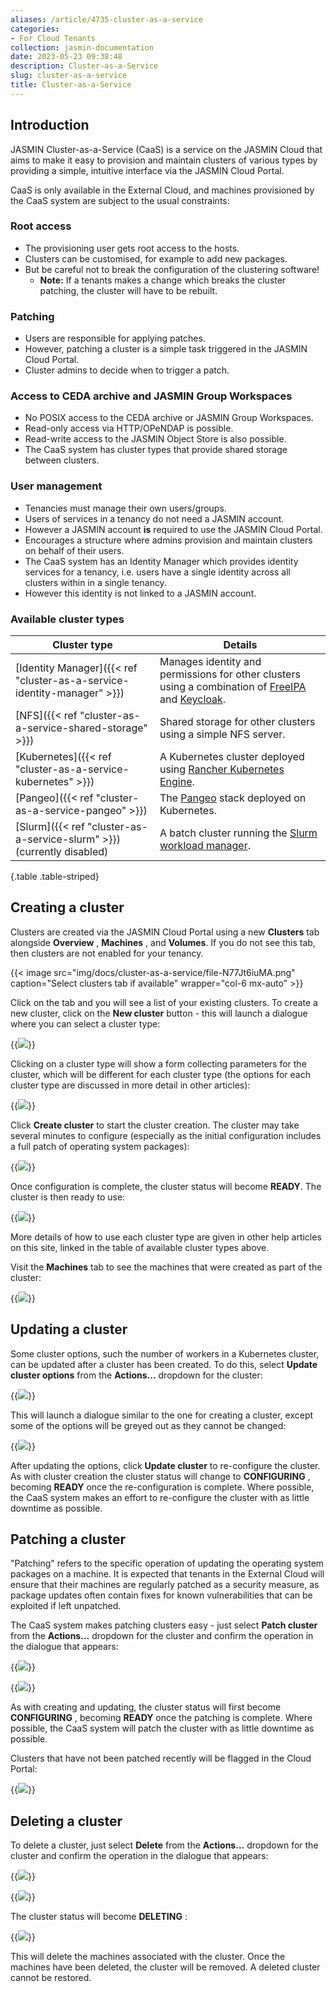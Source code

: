 ```yaml
---
aliases: /article/4735-cluster-as-a-service
categories:
- For Cloud Tenants
collection: jasmin-documentation
date: 2023-05-23 09:38:48
description: Cluster-as-a-Service
slug: cluster-as-a-service
title: Cluster-as-a-Service
---
```


## Introduction

JASMIN Cluster-as-a-Service (CaaS) is a service on the JASMIN Cloud that aims
to make it easy to provision and maintain clusters of various types by
providing a simple, intuitive interface via the JASMIN Cloud Portal.

CaaS is only available in the External Cloud, and machines provisioned by the
CaaS system are subject to the usual constraints:

### Root access

- The provisioning user gets root access to the hosts.
- Clusters can be customised, for example to add new packages.
- But be careful not to break the configuration of the clustering software!
  - **Note:** If a tenants makes a change which breaks the cluster patching, the cluster will have to be rebuilt.

### Patching

- Users are responsible for applying patches.
- However, patching a cluster is a simple task triggered in the JASMIN Cloud Portal.
- Cluster admins to decide when to trigger a patch.

### Access to CEDA archive and JASMIN Group Workspaces

- No POSIX access to the CEDA archive or JASMIN Group Workspaces.
- Read-only access via HTTP/OPeNDAP is possible.
- Read-write access to the JASMIN Object Store is also possible.
- The CaaS system has cluster types that provide shared storage between clusters.

### User management

- Tenancies must manage their own users/groups.
- Users of services in a tenancy do not need a JASMIN account.
- However a JASMIN account **is** required to use the JASMIN Cloud Portal.
- Encourages a structure where admins provision and maintain clusters on behalf of their users.
- The CaaS system has an Identity Manager which provides identity services for a tenancy, i.e. users have a single identity across all clusters within in a single tenancy.
- However this identity is not linked to a JASMIN account.

###  Available cluster types

Cluster type | Details
---|--- 
[Identity Manager]({{< ref "cluster-as-a-service-identity-manager" >}})  |  Manages identity and permissions for other clusters using a combination of [FreeIPA](https://www.freeipa.org/page/Main_Page) and [Keycloak](https://www.keycloak.org/).  
[NFS]({{< ref "cluster-as-a-service-shared-storage" >}}) |  Shared storage for other clusters using a simple NFS server.  
[Kubernetes]({{< ref "cluster-as-a-service-kubernetes" >}}) |  A Kubernetes cluster deployed using [Rancher Kubernetes Engine](https://rancher.com/docs/rke/latest/en/).
[Pangeo]({{< ref "cluster-as-a-service-pangeo" >}}) |  The [Pangeo](https://pangeo.io/) stack deployed on Kubernetes.  
[Slurm]({{< ref "cluster-as-a-service-slurm" >}}) (currently disabled) |  A batch cluster running the [Slurm workload manager](https://slurm.schedmd.com/).
{.table .table-striped}
  
## Creating a cluster

Clusters are created via the JASMIN Cloud Portal using a new **Clusters** tab
alongside **Overview** , **Machines** , and **Volumes**. If you do not see
this tab, then clusters are not enabled for your tenancy.

{{< image src="img/docs/cluster-as-a-service/file-N77Jt6iuMA.png" caption="Select clusters tab if available" wrapper="col-6 mx-auto" >}}

Click on the tab and you will see a list of your existing clusters. To create
a new cluster, click on the **New cluster** button - this will launch a
dialogue where you can select a cluster type:

{{<image src="img/docs/cluster-as-a-service/file-m8MJKBGWbg.png" caption="Select a cluster type">}}

Clicking on a cluster type will show a form collecting parameters for the
cluster, which will be different for each cluster type (the options for each
cluster type are discussed in more detail in other articles):

{{<image src="img/docs/cluster-as-a-service/file-6zCKxYATJd.png" caption="Specify parameters for new cluster">}}

Click **Create cluster** to start the cluster creation. The cluster may take
several minutes to configure (especially as the initial configuration includes
a full patch of operating system packages):

{{<image src="img/docs/cluster-as-a-service/file-sBQzvCEIP0.png" caption="Create the cluster">}}

Once configuration is complete, the cluster status will become **READY**. The
cluster is then ready to use:

{{<image src="img/docs/cluster-as-a-service/file-FysROPzFxf.png" caption="Cluster in READY status">}}

More details of how to use each cluster type are given in other help articles
on this site, linked in the table of available cluster types above.

Visit the **Machines** tab to see the machines that were created as part of
the cluster:

{{<image src="img/docs/cluster-as-a-service/file-uPRA6pYBcQ.png" caption="List machines created as part of the cluster">}}

## Updating a cluster

Some cluster options, such the number of workers in a Kubernetes cluster, can
be updated after a cluster has been created. To do this, select **Update
cluster options** from the **Actions...** dropdown for the cluster:

{{<image src="img/docs/cluster-as-a-service/file-hjbidWNoWg.png" caption="Select update cluster options">}}

This will launch a dialogue similar to the one for creating a cluster, except
some of the options will be greyed out as they cannot be changed:

{{<image src="img/docs/cluster-as-a-service/file-gov0vLALmy.png" caption="Next dialogue">}}

After updating the options, click **Update cluster** to re-configure the
cluster. As with cluster creation the cluster status will change to
**CONFIGURING** , becoming **READY** once the re-configuration is complete.
Where possible, the CaaS system makes an effort to re-configure the cluster
with as little downtime as possible.

## Patching a cluster

"Patching" refers to the specific operation of updating the operating system
packages on a machine. It is expected that tenants in the External Cloud will
ensure that their machines are regularly patched as a security measure, as
package updates often contain fixes for known vulnerabilities that can be
exploited if left unpatched.

The CaaS system makes patching clusters easy - just select **Patch cluster**
from the **Actions...** dropdown for the cluster and confirm the operation in
the dialogue that appears:

{{<image src="img/docs/cluster-as-a-service/file-8UgmxTXHq4.png" caption="Select patch cluster">}}

{{<image src="img/docs/cluster-as-a-service/file-dUZ0anUR7C.png" caption="Patch cluster - confirmation">}}

As with creating and updating, the cluster status will first become
**CONFIGURING** , becoming **READY** once the patching is complete. Where
possible, the CaaS system will patch the cluster with as little downtime as
possible.

Clusters that have not been patched recently will be flagged in the Cloud
Portal:

{{<image src="img/docs/cluster-as-a-service/file-O49bJXoZzQ.png" caption="Unpatched clusters">}}

## Deleting a cluster

To delete a cluster, just select **Delete** from the **Actions...** dropdown
for the cluster and confirm the operation in the dialogue that appears:

{{<image src="img/docs/cluster-as-a-service/file-YbBzoEzWVV.png" caption="Select delete cluster">}}

{{<image src="img/docs/cluster-as-a-service/file-90OF1EFAXx.png" caption="Delete confirmation">}}

The cluster status will become **DELETING** :

{{<image src="img/docs/cluster-as-a-service/file-qxaWljk6Op.png" caption="Deleting">}}

This will delete the machines associated with the cluster. Once the machines
have been deleted, the cluster will be removed. A deleted cluster cannot be
restored.
